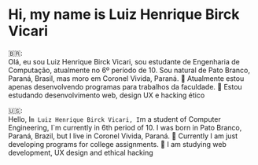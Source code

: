 <h1> Hi, my name is Luiz Henrique Birck Vicari </h1>

<!--
**LuizHVicari/LuizHVicari** is a ✨ _special_ ✨ repository because its `README.md` (this file) appears on your GitHub profile.

Here are some ideas to get you started:

- 🔭 I’m currently working on ...
- 🌱 I’m currently learning ...
- 👯 I’m looking to collaborate on ...
- 🤔 I’m looking for help with ...
- 💬 Ask me about ...
- 📫 How to reach me: ...
- 😄 Pronouns: ...
- ⚡ Fun fact: ...
-->
:brazil::</br>
Olá, eu sou Luiz Henrique Birck Vicari, sou estudante de Engenharia de Computação, atualmente no 6º período de 10. Sou natural de Pato Branco, Paraná, Brasil, mas moro em Coronel Vivida, Paraná.
:telescope: Atualmente estou apenas desenvolvendo programas para trabalhos da faculdade.
:seedling: Estou estudando desenvolvimento web, design UX e hacking ético

:us::</br>
Hello, I`m Luiz Henrique Birck Vicari, I`m a student of Computer Engineering, I`m currently in 6th period of 10. I was born in Pato Branco, Paraná, Brazil, but I live in Coronel Vivida, Paraná.
:telescope: Currently I am just developing programs for college assignments.
:seedling: I am studying web development, UX design and ethical hacking

          
